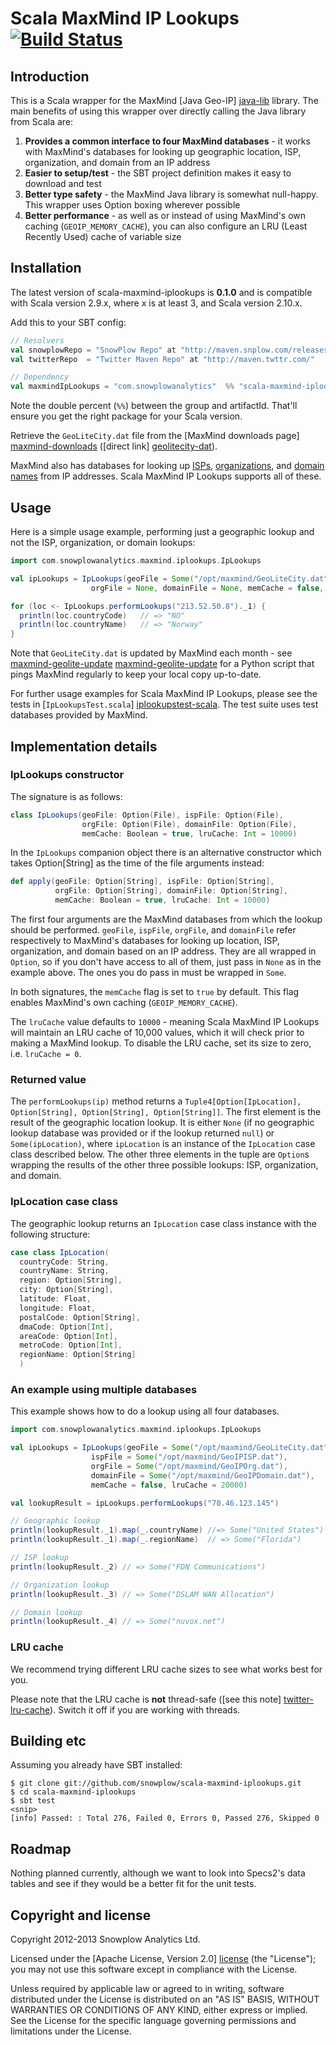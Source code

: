 # Scala MaxMind IP Lookups [![Build Status](https://travis-ci.org/snowplow/scala-maxmind-iplookups.png)](https://travis-ci.org/snowplow/scala-maxmind-iplookups)

## Introduction

This is a Scala wrapper for the MaxMind [Java Geo-IP] [java-lib] library. The main benefits of using this wrapper over directly calling the Java library from Scala are:

1. **Provides a common interface to four MaxMind databases** - it works with MaxMind's databases for looking up geographic location, ISP, organization, and domain from an IP address
2. **Easier to setup/test** - the SBT project definition makes it easy to download and test
3. **Better type safety** - the MaxMind Java library is somewhat null-happy. This wrapper uses Option boxing wherever possible
4. **Better performance** - as well as or instead of using MaxMind's own caching (`GEOIP_MEMORY_CACHE`), you can also configure an LRU (Least Recently Used) cache of variable size

## Installation

The latest version of scala-maxmind-iplookups is **0.1.0** and is compatible with Scala version 2.9.x, where x is at least 3, and Scala version 2.10.x.

Add this to your SBT config:

```scala
// Resolvers
val snowplowRepo = "SnowPlow Repo" at "http://maven.snplow.com/releases/"
val twitterRepo  = "Twitter Maven Repo" at "http://maven.twttr.com/"

// Dependency
val maxmindIpLookups = "com.snowplowanalytics"  %% "scala-maxmind-iplookups"  % "0.1.0"
```

Note the double percent (`%%`) between the group and artifactId. That'll ensure you get the right package for your Scala version.

Retrieve the `GeoLiteCity.dat` file from the [MaxMind downloads page] [maxmind-downloads] ([direct link] [geolitecity-dat]).

MaxMind also has databases for looking up [ISPs][maxmind-isp], [organizations][maxmind-org], and [domain names][maxmind-domain] from IP addresses. Scala MaxMind IP Lookups supports all of these.

## Usage

Here is a simple usage example, performing just a geographic lookup and not the ISP, organization, or domain lookups:

```scala
import com.snowplowanalytics.maxmind.iplookups.IpLookups

val ipLookups = IpLookups(geoFile = Some("/opt/maxmind/GeoLiteCity.dat"), ispFile = None,
                  orgFile = None, domainFile = None, memCache = false, lruCache = 20000)

for (loc <- IpLookups.performLookups("213.52.50.8")._1) {
  println(loc.countryCode)   // => "NO"
  println(loc.countryName)   // => "Norway" 
}
```

Note that `GeoLiteCity.dat` is updated by MaxMind each month - see [maxmind-geolite-update] [maxmind-geolite-update] for a Python script that pings MaxMind regularly to keep your local copy up-to-date.

For further usage examples for Scala MaxMind IP Lookups, please see the tests in [`IpLookupsTest.scala`] [iplookupstest-scala]. The test suite uses test databases provided by MaxMind.

## Implementation details

### IpLookups constructor

The signature is as follows:

```scala
class IpLookups(geoFile: Option(File), ispFile: Option(File), 
                orgFile: Option(File), domainFile: Option(File), 
                memCache: Boolean = true, lruCache: Int = 10000)
```

In the `IpLookups` companion object there is an alternative constructor which takes Option[String] as the time of the file arguments instead:

```scala
def apply(geoFile: Option[String], ispFile: Option[String], 
          orgFile: Option[String], domainFile: Option[String], 
          memCache: Boolean = true, lruCache: Int = 10000)
```

The first four arguments are the MaxMind databases from which the lookup should be performed. `geoFile`, `ispFile`, `orgFile`, and `domainFile` refer respectively to MaxMind's databases for looking up location, ISP, organization, and domain based on an IP address. They are all wrapped in `Option`, so if you don't have access to all of them, just pass in `None` as in the example above. The ones you do pass in must be wrapped in `Some`.

In both signatures, the `memCache` flag is set to `true` by default. This flag enables MaxMind's own caching (`GEOIP_MEMORY_CACHE`).

The `lruCache` value defaults to `10000` - meaning Scala MaxMind IP Lookups will maintain an LRU cache of 10,000 values, which it will check prior to making a MaxMind lookup. To disable the LRU cache, set its size to zero, i.e. `lruCache = 0`.

### Returned value

The `performLookups(ip)` method returns a `Tuple4[Option[IpLocation], Option[String], Option[String], Option[String]]`. The first element is the result of the geographic location lookup. It is either `None` (if no geographic lookup database was provided or if the lookup returned `null`) or `Some(ipLocation)`, where `ipLocation` is an instance of the `IpLocation` case class described below. The other three elements in the tuple are `Option`s wrapping the results of the other three possible lookups: ISP, organization, and domain.

### IpLocation case class

The geographic lookup returns an `IpLocation` case class instance with the following structure:

```scala
case class IpLocation(
  countryCode: String,
  countryName: String,
  region: Option[String],
  city: Option[String],
  latitude: Float,
  longitude: Float,
  postalCode: Option[String],
  dmaCode: Option[Int],
  areaCode: Option[Int],
  metroCode: Option[Int],
  regionName: Option[String]  
  )
```

### An example using multiple databases

This example shows how to do a lookup using all four databases.

```scala
import com.snowplowanalytics.maxmind.iplookups.IpLookups

val ipLookups = IpLookups(geoFile = Some("/opt/maxmind/GeoLiteCity.dat"),
                  ispFile = Some("/opt/maxmind/GeoIPISP.dat"),
                  orgFile = Some("/opt/maxmind/GeoIPOrg.dat"),
                  domainFile = Some("/opt/maxmind/GeoIPDomain.dat"),
                  memCache = false, lruCache = 20000)

val lookupResult = ipLookups.performLookups("70.46.123.145")

// Geographic lookup
println(lookupResult._1).map(_.countryName) //=> Some("United States")
println(lookupResult._1).map(_.regionName)  // => Some("Florida")

// ISP lookup
println(lookupResult._2) // => Some("FDN Communications")

// Organization lookup
println(lookupResult._3) // => Some("DSLAM WAN Allocation")

// Domain lookup
println(lookupResult._4) // => Some("nuvox.net")
```

### LRU cache

We recommend trying different LRU cache sizes to see what works best for you.

Please note that the LRU cache is **not** thread-safe ([see this note] [twitter-lru-cache]). Switch it off if you are working with threads.

## Building etc

Assuming you already have SBT installed:

    $ git clone git://github.com/snowplow/scala-maxmind-iplookups.git
    $ cd scala-maxmind-iplookups
    $ sbt test
    <snip>
    [info] Passed: : Total 276, Failed 0, Errors 0, Passed 276, Skipped 0

## Roadmap

Nothing planned currently, although we want to look into Specs2's data tables and see if they would be a better fit for the unit tests.

## Copyright and license

Copyright 2012-2013 Snowplow Analytics Ltd.

Licensed under the [Apache License, Version 2.0] [license] (the "License");
you may not use this software except in compliance with the License.

Unless required by applicable law or agreed to in writing, software
distributed under the License is distributed on an "AS IS" BASIS,
WITHOUT WARRANTIES OR CONDITIONS OF ANY KIND, either express or implied.
See the License for the specific language governing permissions and
limitations under the License.

[java-lib]: http://www.maxmind.com/download/geoip/api/java/

[iplookupstest-scala]: https://github.com/snowplow/scala-maxmind-iplookups/blob/master/src/test/scala/com.snowplowanalytics.maxmind.iplookups/IpLookupsTest.scala

[twitter-lru-cache]: http://twitter.github.com/commons/apidocs/com/twitter/common/util/caching/LRUCache.html

[maxmind-downloads]: http://dev.maxmind.com/geoip/legacy/geolite
[maxmind-isp]: https://www.maxmind.com/en/isp
[maxmind-org]: https://www.maxmind.com/en/organization
[maxmind-domain]: https://www.maxmind.com/en/domain
[geolitecity-dat]: http://geolite.maxmind.com/download/geoip/database/GeoLiteCity.dat.gz
[maxmind-geolite-update]: https://github.com/psychicbazaar/maxmind-geolite-update

[license]: http://www.apache.org/licenses/LICENSE-2.0
